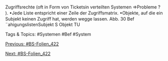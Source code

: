 Zugriﬀsrechte (oft in Form von Ticketsin verteilten Systemen ⇒Probleme ? ).
•Jede Liste entspricht einer Zeile der Zugriﬀsmatrix.
•Objekte, auf die ein Subjekt keinen Zugriﬀ hat, werden wegge lassen.
Abb. 30 Bef ¨ahigungslistenSubjekt S Objekt
TU

   Tags & Topics:
   #Systemen
   #Bef
   #System

[Previous: #BS-Folien_422](BS-Folien_422.md)

[Next: #BS-Folien_422](BS-Folien_422.md)